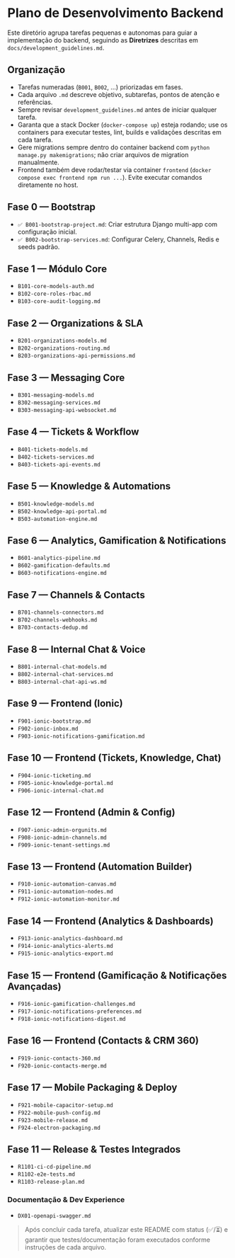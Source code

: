 # Plano de Desenvolvimento Backend

Este diretório agrupa tarefas pequenas e autonomas para guiar a implementação do backend, seguindo as **Diretrizes** descritas em `docs/development_guidelines.md`.

## Organização
- Tarefas numeradas (`B001`, `B002`, ...) priorizadas em fases.
- Cada arquivo `.md` descreve objetivo, subtarefas, pontos de atenção e referências.
- Sempre revisar `development_guidelines.md` antes de iniciar qualquer tarefa.
- Garanta que a stack Docker (`docker-compose up`) esteja rodando; use os containers para executar testes, lint, builds e validações descritas em cada tarefa.
- Gere migrations sempre dentro do container backend com `python manage.py makemigrations`; não criar arquivos de migration manualmente.
- Frontend também deve rodar/testar via container `frontend` (`docker compose exec frontend npm run ...`). Evite executar comandos diretamente no host.

## Fase 0 — Bootstrap
- `✅ B001-bootstrap-project.md`: Criar estrutura Django multi-app com configuração inicial.
- `✅ B002-bootstrap-services.md`: Configurar Celery, Channels, Redis e seeds padrão.

## Fase 1 — Módulo Core
- `B101-core-models-auth.md`
- `B102-core-roles-rbac.md`
- `B103-core-audit-logging.md`

## Fase 2 — Organizations & SLA
- `B201-organizations-models.md`
- `B202-organizations-routing.md`
- `B203-organizations-api-permissions.md`

## Fase 3 — Messaging Core
- `B301-messaging-models.md`
- `B302-messaging-services.md`
- `B303-messaging-api-websocket.md`

## Fase 4 — Tickets & Workflow
- `B401-tickets-models.md`
- `B402-tickets-services.md`
- `B403-tickets-api-events.md`

## Fase 5 — Knowledge & Automations
- `B501-knowledge-models.md`
- `B502-knowledge-api-portal.md`
- `B503-automation-engine.md`

## Fase 6 — Analytics, Gamification & Notifications
- `B601-analytics-pipeline.md`
- `B602-gamification-defaults.md`
- `B603-notifications-engine.md`

## Fase 7 — Channels & Contacts
- `B701-channels-connectors.md`
- `B702-channels-webhooks.md`
- `B703-contacts-dedup.md`

## Fase 8 — Internal Chat & Voice
- `B801-internal-chat-models.md`
- `B802-internal-chat-services.md`
- `B803-internal-chat-api-ws.md`

## Fase 9 — Frontend (Ionic)
- `F901-ionic-bootstrap.md`
- `F902-ionic-inbox.md`
- `F903-ionic-notifications-gamification.md`

## Fase 10 — Frontend (Tickets, Knowledge, Chat)
- `F904-ionic-ticketing.md`
- `F905-ionic-knowledge-portal.md`
- `F906-ionic-internal-chat.md`

## Fase 12 — Frontend (Admin & Config)
- `F907-ionic-admin-orgunits.md`
- `F908-ionic-admin-channels.md`
- `F909-ionic-tenant-settings.md`

## Fase 13 — Frontend (Automation Builder)
- `F910-ionic-automation-canvas.md`
- `F911-ionic-automation-nodes.md`
- `F912-ionic-automation-monitor.md`

## Fase 14 — Frontend (Analytics & Dashboards)
- `F913-ionic-analytics-dashboard.md`
- `F914-ionic-analytics-alerts.md`
- `F915-ionic-analytics-export.md`

## Fase 15 — Frontend (Gamificação & Notificações Avançadas)
- `F916-ionic-gamification-challenges.md`
- `F917-ionic-notifications-preferences.md`
- `F918-ionic-notifications-digest.md`

## Fase 16 — Frontend (Contacts & CRM 360)
- `F919-ionic-contacts-360.md`
- `F920-ionic-contacts-merge.md`

## Fase 17 — Mobile Packaging & Deploy
- `F921-mobile-capacitor-setup.md`
- `F922-mobile-push-config.md`
- `F923-mobile-release.md`
- `F924-electron-packaging.md`

## Fase 11 — Release & Testes Integrados
- `R1101-ci-cd-pipeline.md`
- `R1102-e2e-tests.md`
- `R1103-release-plan.md`

### Documentação & Dev Experience
- `DX01-openapi-swagger.md`

> Após concluir cada tarefa, atualizar este README com status (✅/⏳) e garantir que testes/documentação foram executados conforme instruções de cada arquivo.
